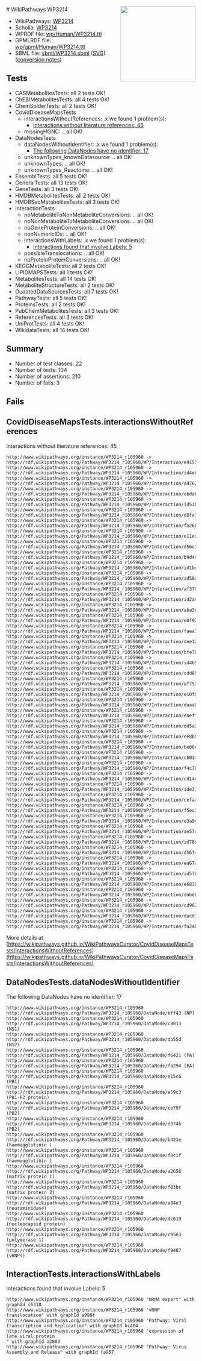 <img style="float: right; width: 200px" src="../logo.png" />
# WikiPathways WP3214

* WikiPathways: [WP3214](https://identifiers.org/wikipathways:WP3214)
* Scholia: [WP3214](https://scholia.toolforge.org/wikipathways/WP3214)
* WPRDF file: [wp/Human/WP3214.ttl](../wp/Human/WP3214.ttl)
* GPMLRDF file: [wp/gpml/Human/WP3214.ttl](../wp/gpml/Human/WP3214.ttl)
* SBML file: [sbml/WP3214.sbml](../sbml/WP3214.sbml) ([SVG](../sbml/WP3214.svg)) ([conversion notes](../sbml/WP3214.txt))

## Tests
* CASMetabolitesTests: all 2 tests OK!
* ChEBIMetabolitesTests: all 4 tests OK!
* ChemSpiderTests: all 2 tests OK!
* CovidDiseaseMapsTests
    * interactionsWithoutReferences: .x we found 1 problem(s):
        * [Interactions without literature references: 45](#9701cd43)
    * missingHGNC: .. all OK!
* DataNodesTests
    * dataNodesWithoutIdentifier: .x we found 1 problem(s):
        * [The following DataNodes have no identifier: 17](#8792c497)
    * unknownTypes_knownDatasource: .. all OK!
    * unknownTypes: .. all OK!
    * unknownTypes_Reactome: .. all OK!
* EnsemblTests: all 5 tests OK!
* GeneralTests: all 13 tests OK!
* GeneTests: all 3 tests OK!
* HMDBMetabolitesTests: all 2 tests OK!
* HMDBSecMetabolitesTests: all 3 tests OK!
* InteractionTests
    * noMetaboliteToNonMetaboliteConversions: .. all OK!
    * noNonMetaboliteToMetaboliteConversions: .. all OK!
    * noGeneProteinConversions: .. all OK!
    * nonNumericIDs: .. all OK!
    * interactionsWithLabels: .x we found 1 problem(s):
        * [Interactions found that involve Labels: 5](#630d267c)
    * possibleTranslocations: .. all OK!
    * noProteinProteinConversions: .. all OK!
* KEGGMetaboliteTests: all 2 tests OK!
* LIPIDMAPSTests: all 1 tests OK!
* MetabolitesTests: all 14 tests OK!
* MetaboliteStructureTests: all 2 tests OK!
* OudatedDataSourcesTests: all 7 tests OK!
* PathwayTests: all 5 tests OK!
* ProteinsTests: all 2 tests OK!
* PubChemMetabolitesTests: all 3 tests OK!
* ReferencesTests: all 3 tests OK!
* UniProtTests: all 4 tests OK!
* WikidataTests: all 14 tests OK!


## Summary

* Number of test classes: 22
* Number of tests: 104
* Number of assertions: 210
* Number of fails: 3

## Fails

<a name="9701cd43" />

## CovidDiseaseMapsTests.interactionsWithoutReferences

Interactions without literature references: 45
```
http://www.wikipathways.org/instance/WP3214_r105960 -> http://rdf.wikipathways.org/Pathway/WP3214_r105960/WP/Interaction/e9153
http://www.wikipathways.org/instance/WP3214_r105960 -> http://rdf.wikipathways.org/Pathway/WP3214_r105960/WP/Interaction/id4e0dfff0
http://www.wikipathways.org/instance/WP3214_r105960 -> http://rdf.wikipathways.org/Pathway/WP3214_r105960/WP/Interaction/a4762
http://www.wikipathways.org/instance/WP3214_r105960 -> http://rdf.wikipathways.org/Pathway/WP3214_r105960/WP/Interaction/abda8
http://www.wikipathways.org/instance/WP3214_r105960 -> http://rdf.wikipathways.org/Pathway/WP3214_r105960/WP/Interaction/id53a424c8
http://www.wikipathways.org/instance/WP3214_r105960 -> http://rdf.wikipathways.org/Pathway/WP3214_r105960/WP/Interaction/d8fa3
http://www.wikipathways.org/instance/WP3214_r105960 -> http://rdf.wikipathways.org/Pathway/WP3214_r105960/WP/Interaction/fa268
http://www.wikipathways.org/instance/WP3214_r105960 -> http://rdf.wikipathways.org/Pathway/WP3214_r105960/WP/Interaction/e11ed
http://www.wikipathways.org/instance/WP3214_r105960 -> http://rdf.wikipathways.org/Pathway/WP3214_r105960/WP/Interaction/d56c1
http://www.wikipathways.org/instance/WP3214_r105960 -> http://rdf.wikipathways.org/Pathway/WP3214_r105960/WP/Interaction/b9d4c
http://www.wikipathways.org/instance/WP3214_r105960 -> http://rdf.wikipathways.org/Pathway/WP3214_r105960/WP/Interaction/id1bdad990
http://www.wikipathways.org/instance/WP3214_r105960 -> http://rdf.wikipathways.org/Pathway/WP3214_r105960/WP/Interaction/id50a8f2e4
http://www.wikipathways.org/instance/WP3214_r105960 -> http://rdf.wikipathways.org/Pathway/WP3214_r105960/WP/Interaction/af370
http://www.wikipathways.org/instance/WP3214_r105960 -> http://rdf.wikipathways.org/Pathway/WP3214_r105960/WP/Interaction/id2ad9cb40
http://www.wikipathways.org/instance/WP3214_r105960 -> http://rdf.wikipathways.org/Pathway/WP3214_r105960/WP/Interaction/aba3e
http://www.wikipathways.org/instance/WP3214_r105960 -> http://rdf.wikipathways.org/Pathway/WP3214_r105960/WP/Interaction/e8f92
http://www.wikipathways.org/instance/WP3214_r105960 -> http://rdf.wikipathways.org/Pathway/WP3214_r105960/WP/Interaction/faea1
http://www.wikipathways.org/instance/WP3214_r105960 -> http://rdf.wikipathways.org/Pathway/WP3214_r105960/WP/Interaction/dee12
http://www.wikipathways.org/instance/WP3214_r105960 -> http://rdf.wikipathways.org/Pathway/WP3214_r105960/WP/Interaction/bfe78
http://www.wikipathways.org/instance/WP3214_r105960 -> http://rdf.wikipathways.org/Pathway/WP3214_r105960/WP/Interaction/id465d7012
http://www.wikipathways.org/instance/WP3214_r105960 -> http://rdf.wikipathways.org/Pathway/WP3214_r105960/WP/Interaction/cdd85
http://www.wikipathways.org/instance/WP3214_r105960 -> http://rdf.wikipathways.org/Pathway/WP3214_r105960/WP/Interaction/af753
http://www.wikipathways.org/instance/WP3214_r105960 -> http://rdf.wikipathways.org/Pathway/WP3214_r105960/WP/Interaction/e10fb
http://www.wikipathways.org/instance/WP3214_r105960 -> http://rdf.wikipathways.org/Pathway/WP3214_r105960/WP/Interaction/daaa0
http://www.wikipathways.org/instance/WP3214_r105960 -> http://rdf.wikipathways.org/Pathway/WP3214_r105960/WP/Interaction/eaeff
http://www.wikipathways.org/instance/WP3214_r105960 -> http://rdf.wikipathways.org/Pathway/WP3214_r105960/WP/Interaction/dd5a3
http://www.wikipathways.org/instance/WP3214_r105960 -> http://rdf.wikipathways.org/Pathway/WP3214_r105960/WP/Interaction/ee8b5
http://www.wikipathways.org/instance/WP3214_r105960 -> http://rdf.wikipathways.org/Pathway/WP3214_r105960/WP/Interaction/be00c
http://www.wikipathways.org/instance/WP3214_r105960 -> http://rdf.wikipathways.org/Pathway/WP3214_r105960/WP/Interaction/cb03f
http://www.wikipathways.org/instance/WP3214_r105960 -> http://rdf.wikipathways.org/Pathway/WP3214_r105960/WP/Interaction/f4c79
http://www.wikipathways.org/instance/WP3214_r105960 -> http://rdf.wikipathways.org/Pathway/WP3214_r105960/WP/Interaction/cd14e
http://www.wikipathways.org/instance/WP3214_r105960 -> http://rdf.wikipathways.org/Pathway/WP3214_r105960/WP/Interaction/ide31791da
http://www.wikipathways.org/instance/WP3214_r105960 -> http://rdf.wikipathways.org/Pathway/WP3214_r105960/WP/Interaction/cefaa
http://www.wikipathways.org/instance/WP3214_r105960 -> http://rdf.wikipathways.org/Pathway/WP3214_r105960/WP/Interaction/f5ec1
http://www.wikipathways.org/instance/WP3214_r105960 -> http://rdf.wikipathways.org/Pathway/WP3214_r105960/WP/Interaction/e3a94
http://www.wikipathways.org/instance/WP3214_r105960 -> http://rdf.wikipathways.org/Pathway/WP3214_r105960/WP/Interaction/ae57d
http://www.wikipathways.org/instance/WP3214_r105960 -> http://rdf.wikipathways.org/Pathway/WP3214_r105960/WP/Interaction/id78d5c7f7
http://www.wikipathways.org/instance/WP3214_r105960 -> http://rdf.wikipathways.org/Pathway/WP3214_r105960/WP/Interaction/d56f4
http://www.wikipathways.org/instance/WP3214_r105960 -> http://rdf.wikipathways.org/Pathway/WP3214_r105960/WP/Interaction/ea67a
http://www.wikipathways.org/instance/WP3214_r105960 -> http://rdf.wikipathways.org/Pathway/WP3214_r105960/WP/Interaction/id57b30749
http://www.wikipathways.org/instance/WP3214_r105960 -> http://rdf.wikipathways.org/Pathway/WP3214_r105960/WP/Interaction/e6836
http://www.wikipathways.org/instance/WP3214_r105960 -> http://rdf.wikipathways.org/Pathway/WP3214_r105960/WP/Interaction/dabe8
http://www.wikipathways.org/instance/WP3214_r105960 -> http://rdf.wikipathways.org/Pathway/WP3214_r105960/WP/Interaction/cd982
http://www.wikipathways.org/instance/WP3214_r105960 -> http://rdf.wikipathways.org/Pathway/WP3214_r105960/WP/Interaction/dacd3
http://www.wikipathways.org/instance/WP3214_r105960 -> http://rdf.wikipathways.org/Pathway/WP3214_r105960/WP/Interaction/fa24b
```

More details at [https://wikipathways.github.io/WikiPathwaysCurator/CovidDiseaseMapsTests/interactionsWithoutReferences](https://wikipathways.github.io/WikiPathwaysCurator/CovidDiseaseMapsTests/interactionsWithoutReferences)

<a name="8792c497" />

## DataNodesTests.dataNodesWithoutIdentifier

The following DataNodes have no identifier: 17
```
http://www.wikipathways.org/instance/WP3214_r105960 http://rdf.wikipathways.org/Pathway/WP3214_r105960/DataNode/bff43 (NP)
http://www.wikipathways.org/instance/WP3214_r105960 http://rdf.wikipathways.org/Pathway/WP3214_r105960/DataNode/c8013 (NS1)
http://www.wikipathways.org/instance/WP3214_r105960 http://rdf.wikipathways.org/Pathway/WP3214_r105960/DataNode/db55d (NS2)
http://www.wikipathways.org/instance/WP3214_r105960 http://rdf.wikipathways.org/Pathway/WP3214_r105960/DataNode/f6421 (PA)
http://www.wikipathways.org/instance/WP3214_r105960 http://rdf.wikipathways.org/Pathway/WP3214_r105960/DataNode/fa294 (PA)
http://www.wikipathways.org/instance/WP3214_r105960 http://rdf.wikipathways.org/Pathway/WP3214_r105960/DataNode/e15c6 (PB1)
http://www.wikipathways.org/instance/WP3214_r105960 http://rdf.wikipathways.org/Pathway/WP3214_r105960/DataNode/a59c3 (PB1-F2 protein)
http://www.wikipathways.org/instance/WP3214_r105960 http://rdf.wikipathways.org/Pathway/WP3214_r105960/DataNode/ce79f (PB2)
http://www.wikipathways.org/instance/WP3214_r105960 http://rdf.wikipathways.org/Pathway/WP3214_r105960/DataNode/d374b (PB2)
http://www.wikipathways.org/instance/WP3214_r105960 http://rdf.wikipathways.org/Pathway/WP3214_r105960/DataNode/b421e (haemagglutinin )
http://www.wikipathways.org/instance/WP3214_r105960 http://rdf.wikipathways.org/Pathway/WP3214_r105960/DataNode/f0c1f (haemagglutinin )
http://www.wikipathways.org/instance/WP3214_r105960 http://rdf.wikipathways.org/Pathway/WP3214_r105960/DataNode/a2656 (matrix protein 1)
http://www.wikipathways.org/instance/WP3214_r105960 http://rdf.wikipathways.org/Pathway/WP3214_r105960/DataNode/f83bc (matrix protein 2)
http://www.wikipathways.org/instance/WP3214_r105960 http://rdf.wikipathways.org/Pathway/WP3214_r105960/DataNode/a84e3 (neuraminidase)
http://www.wikipathways.org/instance/WP3214_r105960 http://rdf.wikipathways.org/Pathway/WP3214_r105960/DataNode/dc619 (nucleocapsid protein)
http://www.wikipathways.org/instance/WP3214_r105960 http://rdf.wikipathways.org/Pathway/WP3214_r105960/DataNode/c95e3 (polymerase 1)
http://www.wikipathways.org/instance/WP3214_r105960 http://rdf.wikipathways.org/Pathway/WP3214_r105960/DataNode/f9487 (vRNPs)
```

<a name="630d267c" />

## InteractionTests.interactionsWithLabels

Interactions found that involve Labels: 5
```
http://www.wikipathways.org/instance/WP3214_r105960 "mRNA export" with graphId c6318
http://www.wikipathways.org/instance/WP3214_r105960 "vRNP translocation" with graphId a999f
http://www.wikipathways.org/instance/WP3214_r105960 "Pathway: Viral Transcription and Replication" with graphId bc404
http://www.wikipathways.org/instance/WP3214_r105960 "expression of late viral protein
" with graphId a2803
http://www.wikipathways.org/instance/WP3214_r105960 "Pathway: Virus Assembly and Release" with graphId fa957
```

